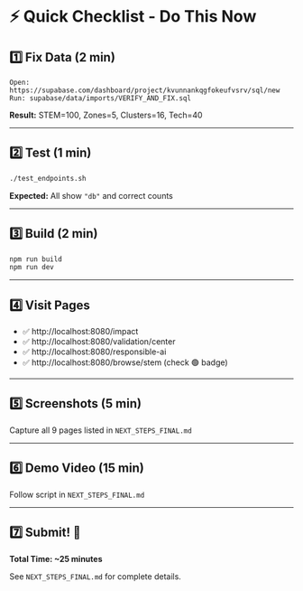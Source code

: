 # ⚡ Quick Checklist - Do This Now

## 1️⃣ Fix Data (2 min)
```
Open: https://supabase.com/dashboard/project/kvunnankqgfokeufvsrv/sql/new
Run: supabase/data/imports/VERIFY_AND_FIX.sql
```
**Result:** STEM=100, Zones=5, Clusters=16, Tech=40

---

## 2️⃣ Test (1 min)
```bash
./test_endpoints.sh
```
**Expected:** All show `"db"` and correct counts

---

## 3️⃣ Build (2 min)
```bash
npm run build
npm run dev
```

---

## 4️⃣ Visit Pages
- ✅ http://localhost:8080/impact
- ✅ http://localhost:8080/validation/center
- ✅ http://localhost:8080/responsible-ai
- ✅ http://localhost:8080/browse/stem (check 🟢 badge)

---

## 5️⃣ Screenshots (5 min)
Capture all 9 pages listed in `NEXT_STEPS_FINAL.md`

---

## 6️⃣ Demo Video (15 min)
Follow script in `NEXT_STEPS_FINAL.md`

---

## 7️⃣ Submit! 🎉

**Total Time: ~25 minutes**

See `NEXT_STEPS_FINAL.md` for complete details.
